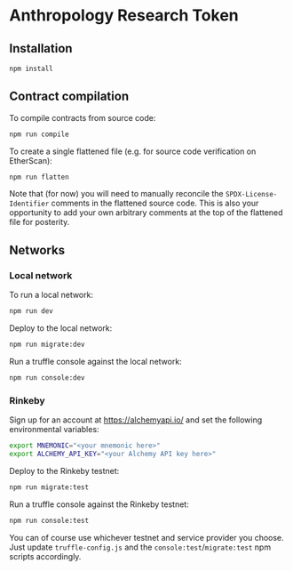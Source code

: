 # Anthropology Research Token

## Installation

```sh
npm install
```

## Contract compilation

To compile contracts from source code:

```sh
npm run compile
```

To create a single flattened file (e.g. for source code verification on EtherScan):

```sh
npm run flatten
```

Note that (for now) you will need to manually reconcile the `SPDX-License-Identifier` comments in the flattened source code. This is also your opportunity to add your own arbitrary comments at the top of the flattened file for posterity.

## Networks

### Local network

To run a local network:

```sh
npm run dev
```

Deploy to the local network:

```sh
npm run migrate:dev
```

Run a truffle console against the local network:

```sh
npm run console:dev
```

### Rinkeby

Sign up for an account at https://alchemyapi.io/ and set the following environmental variables:

```sh
export MNEMONIC="<your mnemonic here>"
export ALCHEMY_API_KEY="<your Alchemy API key here>"
```

Deploy to the Rinkeby testnet:

```sh
npm run migrate:test
```

Run a truffle console against the Rinkeby testnet:

```sh
npm run console:test
```

You can of course use whichever testnet and service provider you choose. Just update `truffle-config.js` and the `console:test`/`migrate:test` npm scripts accordingly.
